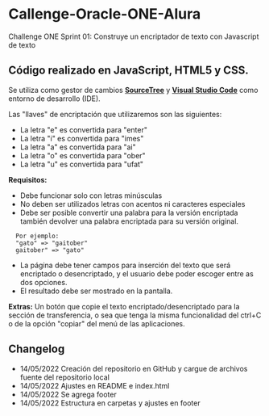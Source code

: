# Callenge-Oracle-ONE-Alura

Challenge ONE Sprint 01: Construye un encriptador de texto con Javascript de texto

## Código realizado en JavaScript, HTML5 y CSS.

Se utiliza como gestor de cambios [**SourceTree**](https://www.sourcetreeapp.com/ "SourceTree") y [**Visual Studio Code**](https://code.visualstudio.com/ "Visual Studio Code") como entorno de desarrollo (IDE).

Las "llaves" de encriptación que utilizaremos son las siguientes:

- La letra "e" es convertida para "enter"
- La letra "i" es convertida para "imes"
- La letra "a" es convertida para "ai"
- La letra "o" es convertida para "ober"
- La letra "u" es convertida para "ufat"

**Requisitos:**

- Debe funcionar solo con letras minúsculas
- No deben ser utilizados letras con acentos ni caracteres especiales
- Debe ser posible convertir una palabra para la versión encriptada también devolver una palabra encriptada para su versión original.

```
  Por ejemplo:
  "gato" => "gaitober"
  gaitober" => "gato"
```

- La página debe tener campos para inserción del texto que será encriptado o desencriptado, y el usuario debe poder escoger entre as dos opciones.
- El resultado debe ser mostrado en la pantalla.

**Extras:**
Un botón que copie el texto encriptado/desencriptado para la sección de transferencia, o sea que tenga la misma funcionalidad del ctrl+C o de la opción "copiar" del menú de las aplicaciones.

## Changelog

- 14/05/2022 Creación del repositorio en GitHub y cargue de archivos fuente del repositorio local
- 14/05/2022 Ajustes en README e index.html
- 14/05/2022 Se agrega footer
- 14/05/2022 Estructura en carpetas y ajustes en footer
